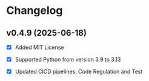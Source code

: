 # Changelog

## v0.4.9 (2025-06-18)

- [x] Added MIT License

- [x] Supported Python from version 3.9 to 3.13

- [x] Updated CICD pipelines: Code Regulation and Test
